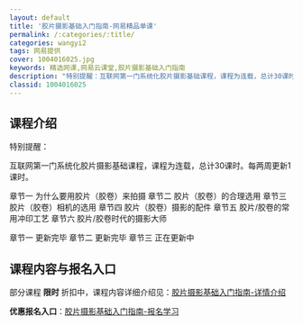 ```yaml
---
layout: default
title: '胶片摄影基础入门指南-网易精品单课'
permalink: /:categories/:title/
categories: wangyi2
tags: 网易提供
cover: 1004016025.jpg
keywords: 精选网课,网易云课堂,胶片摄影基础入门指南
description: "特别提醒：互联网第一门系统化胶片摄影基础课程，课程为连载，总计30课时。每两周更新1课时。章节一为什么要用胶片（胶卷）来拍摄章节二胶片（胶卷）的合理选用章节三胶片（胶卷）相机的选用章节四胶片"
classid: 1004016025
---
```


## 课程介绍

特别提醒：

互联网第一门系统化胶片摄影基础课程，课程为连载，总计30课时。每两周更新1课时。

章节一  为什么要用胶片（胶卷）来拍摄
章节二  胶片（胶卷）的合理选用
章节三  胶片（胶卷）相机的选用
章节四  胶片（胶卷）摄影的配件
章节五  胶片/胶卷的常用冲印工艺
章节六  胶片/胶卷时代的摄影大师

章节一  更新完毕
章节二  更新完毕
章节三  正在更新中

## 课程内容与报名入口

部分课程 **限时** 折扣中，课程内容详细介绍见：[胶片摄影基础入门指南-详情介绍](https://study.163.com/course/introduction/1004016025.htm?share=1&shareId=1025206652&utm_campaign=share&utm_medium=iphoneShare&utm_source=&utm_u=1025206652)

**优惠报名入口**：[胶片摄影基础入门指南-报名学习](https://study.163.com/course/introduction/1004016025.htm?share=1&shareId=1025206652&utm_campaign=share&utm_medium=iphoneShare&utm_source=&utm_u=1025206652)

